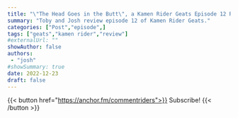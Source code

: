 ```yaml
---
title: "\"The Head Goes in the Butt\", a Kamen Rider Geats Episode 12 Review"
summary: "Toby and Josh review episode 12 of Kamen Rider Geats."
categories: ["Post","episode",]
tags: ["geats","kamen rider","review"]
#externalUrl: ""
showAuthor: false
authors:
 - "josh"
#showSummary: true
date: 2022-12-23
draft: false
---
```


{{< button href="https://anchor.fm/commentriders">}}
Subscribe!
{{< /button >}}